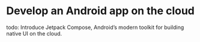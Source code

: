 # Develop an Android app on the cloud
todo: Introduce Jetpack Compose, Android’s modern toolkit for building native UI
on the cloud.

